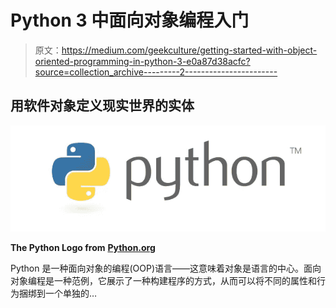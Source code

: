 # Python 3 中面向对象编程入门

> 原文：<https://medium.com/geekculture/getting-started-with-object-oriented-programming-in-python-3-e0a87d38acfc?source=collection_archive---------2----------------------->

## 用软件对象定义现实世界的实体

![](img/fad486506959393a14ec39aa03cd971c.png)

**The Python Logo from** [**Python.org**](https://www.python.org/community/logos/)

Python 是一种面向对象的编程(OOP)语言——这意味着对象是语言的中心。面向对象编程是一种范例，它展示了一种构建程序的方式，从而可以将不同的属性和行为捆绑到一个单独的…